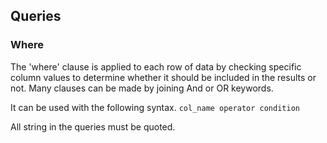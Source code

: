## Queries

### Where
The 'where' clause is applied to each row of data by checking specific column values to determine whether it should be included in the results or not.
Many clauses can be made by joining And or OR keywords.

It can be used with the following syntax.
`col_name operator condition`

All string in the queries must be quoted.
